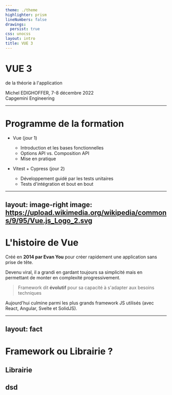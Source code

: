 ```yaml
---
theme: ./theme
highlighter: prism
lineNumbers: false
drawings:
  persist: true
css: unocss
layout: intro
title: VUE 3
---
```


# VUE 3

<span uppercase font-mono>de la théorie à l'application</span>

<div absolute bottom-6 right-15 text-right >
  Michel EDIGHOFFER, 7-8 décembre 2022
  <div text-cap>Capgemini Engineering</div>
</div>

<style>
  h1 {
    @apply text-vue;
  }
</style>


---

# Programme de la formation

- Vue (jour 1) 

  - Introduction et les bases fonctionnelles
  - Options API vs. Composition API
  - Mise en pratique

- Vitest + Cypress (jour 2)
  - Développement guidé par les tests unitaires
  - Tests d'intégration et bout en bout

---
layout: image-right
image: https://upload.wikimedia.org/wikipedia/commons/9/95/Vue.js_Logo_2.svg
---
# L'histoire de Vue

Créé en **2014 par Evan You** pour créer rapidement une application sans prise de tête.

Devenu viral, il a grandi en gardant toujours sa simplicité mais en permettant de monter en complexité progressivement.

> Framework dit **évolutif** pour sa capacité à s'adapter aux besoins techniques

Aujourd'hui culmine parmi les plus grands framework JS utilisés (avec React, Angular, Svelte et SolidJS).

---
layout: fact
---
# Framework ou Librairie ?
## Librairie
dsd
---
